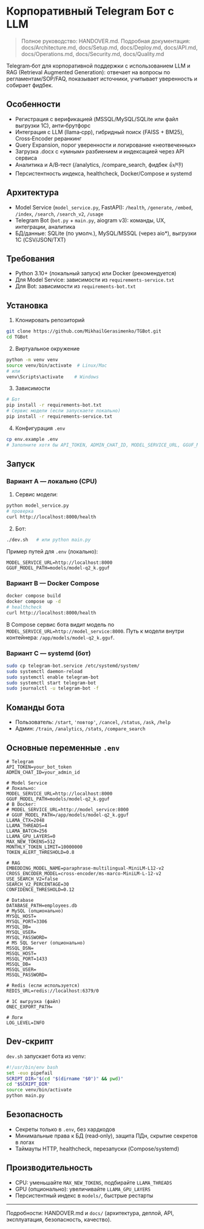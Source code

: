 # Корпоративный Telegram Бот с LLM

> Полное руководство: HANDOVER.md. Подробная документация: docs/Architecture.md, docs/Setup.md, docs/Deploy.md, docs/API.md, docs/Operations.md, docs/Security.md, docs/Quality.md

Telegram‑бот для корпоративной поддержки с использованием LLM и RAG (Retrieval Augmented Generation): отвечает на вопросы по регламентам/SOP/FAQ, показывает источники, учитывает уверенность и собирает фидбек.

## Особенности

- Регистрация с верификацией (MSSQL/MySQL/SQLite или файл выгрузки 1С), анти‑брутфорс
- Интеграция с LLM (llama‑cpp), гибридный поиск (FAISS + BM25), Cross‑Encoder реранкинг
- Query Expansion, порог уверенности и логирование «неотвеченных»
- Загрузка .docx с «умным» разбиением и индексацией через API сервиса
- Аналитика и A/B‑тест (/analytics, /compare_search, фидбек 👍/👎)
- Персистентность индекса, healthcheck, Docker/Compose и systemd

## Архитектура

- Model Service (`model_service.py`, FastAPI): `/health`, `/generate`, `/embed`, `/index`, `/search`, `/search_v2`, `/usage`
- Telegram Bot (`bot.py` + `main.py`, aiogram v3): команды, UX, интеграции, аналитика
- БД/данные: SQLite (по умолч.), MySQL/MSSQL (через aio*), выгрузки 1С (CSV/JSON/TXT)

## Требования

- Python 3.10+ (локальный запуск) или Docker (рекомендуется)
- Для Model Service: зависимости из `requirements-service.txt`
- Для Bot: зависимости из `requirements-bot.txt`

## Установка

1) Клонировать репозиторий
```bash
git clone https://github.com/MikhailGerasimenko/TGBot.git
cd TGBot
```

2) Виртуальное окружение
```bash
python -m venv venv
source venv/bin/activate  # Linux/Mac
# или
venv\Scripts\activate    # Windows
```

3) Зависимости
```bash
# Бот
pip install -r requirements-bot.txt
# Сервис модели (если запускаете локально)
pip install -r requirements-service.txt
```

4) Конфигурация `.env`
```bash
cp env.example .env
# Заполните хотя бы API_TOKEN, ADMIN_CHAT_ID, MODEL_SERVICE_URL, GGUF_MODEL_PATH
```

## Запуск

### Вариант A — локально (CPU)
1) Сервис модели:
```bash
python model_service.py
# проверка
curl http://localhost:8000/health
```
2) Бот:
```bash
./dev.sh   # или python main.py
```

Пример путей для `.env` (локально):
```env
MODEL_SERVICE_URL=http://localhost:8000
GGUF_MODEL_PATH=models/model-q2_k.gguf
```

### Вариант B — Docker Compose
```bash
docker compose build
docker compose up -d
# healthcheck
curl http://localhost:8000/health
```
В Compose сервис бота видит модель по `MODEL_SERVICE_URL=http://model_service:8000`. Путь к модели внутри контейнера: `/app/models/model-q2_k.gguf`.

### Вариант C — systemd (бот)
```bash
sudo cp telegram-bot.service /etc/systemd/system/
sudo systemctl daemon-reload
sudo systemctl enable telegram-bot
sudo systemctl start telegram-bot
sudo journalctl -u telegram-bot -f
```

## Команды бота

- Пользователь: `/start`, `'повтор'`, `/cancel`, `/status`, `/ask`, `/help`
- Админ: `/train`, `/analytics`, `/stats`, `/compare_search`

## Основные переменные `.env`

```env
# Telegram
API_TOKEN=your_bot_token
ADMIN_CHAT_ID=your_admin_id

# Model Service
# Локально:
MODEL_SERVICE_URL=http://localhost:8000
GGUF_MODEL_PATH=models/model-q2_k.gguf
# В Docker:
# MODEL_SERVICE_URL=http://model_service:8000
# GGUF_MODEL_PATH=/app/models/model-q2_k.gguf
LLAMA_CTX=2048
LLAMA_THREADS=4
LLAMA_BATCH=256
LLAMA_GPU_LAYERS=0
MAX_NEW_TOKENS=512
MONTHLY_TOKEN_LIMIT=10000000
TOKEN_ALERT_THRESHOLD=0.8

# RAG
EMBEDDING_MODEL_NAME=paraphrase-multilingual-MiniLM-L12-v2
CROSS_ENCODER_MODEL=cross-encoder/ms-marco-MiniLM-L-12-v2
USE_SEARCH_V2=false
SEARCH_V2_PERCENTAGE=30
CONFIDENCE_THRESHOLD=0.12

# Database
DATABASE_PATH=employees.db
# MySQL (опционально)
MYSQL_HOST=
MYSQL_PORT=3306
MYSQL_DB=
MYSQL_USER=
MYSQL_PASSWORD=
# MS SQL Server (опционально)
MSSQL_DSN=
MSSQL_HOST=
MSSQL_PORT=1433
MSSQL_DB=
MSSQL_USER=
MSSQL_PASSWORD=

# Redis (если используется)
REDIS_URL=redis://localhost:6379/0

# 1C выгрузка (файл)
ONEC_EXPORT_PATH=

# Логи
LOG_LEVEL=INFO
```

## Dev‑скрипт

`dev.sh` запускает бота из venv:
```bash
#!/usr/bin/env bash
set -euo pipefail
SCRIPT_DIR="$(cd "$(dirname "$0")" && pwd)"
cd "$SCRIPT_DIR"
source venv/bin/activate
python main.py
```

## Безопасность

- Секреты только в `.env`, без хардкодов
- Минимальные права к БД (read‑only), защита ПДн, скрытие секретов в логах
- Таймауты HTTP, healthcheck, перезапуски (Compose/systemd)

## Производительность

- CPU: уменьшайте `MAX_NEW_TOKENS`, подбирайте `LLAMA_THREADS`
- GPU (опционально): увеличивайте `LLAMA_GPU_LAYERS`
- Персистентный индекс в `models/`, быстрые рестарты

---
Подробности: HANDOVER.md и `docs/` (архитектура, деплой, API, эксплуатация, безопасность, качество).

